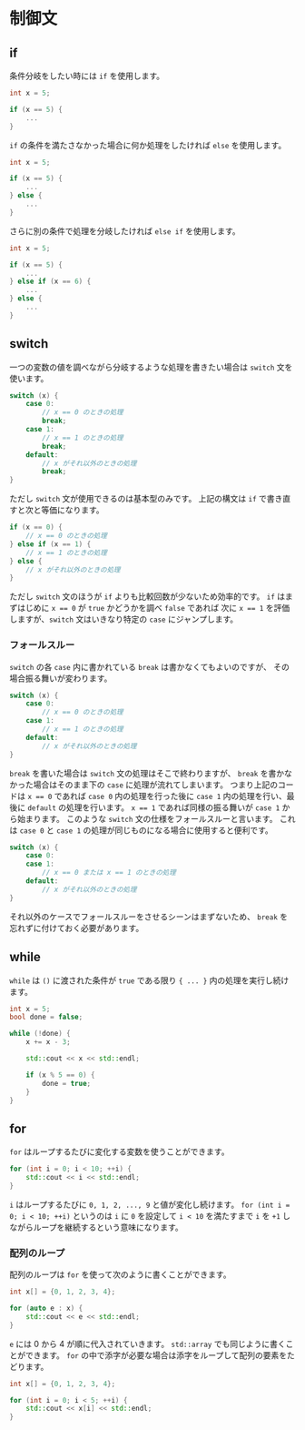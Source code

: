 # 制御文

## if

条件分岐をしたい時には `if` を使用します。

```cpp
int x = 5;

if (x == 5) {
    ...
}
```

`if` の条件を満たさなかった場合に何か処理をしたければ `else` を使用します。

```cpp
int x = 5;

if (x == 5) {
    ...
} else {
    ...
}
```

さらに別の条件で処理を分岐したければ `else if` を使用します。

```cpp
int x = 5;

if (x == 5) {
    ...
} else if (x == 6) {
    ...
} else {
    ...
}
```

## switch

一つの変数の値を調べながら分岐するような処理を書きたい場合は `switch` 文を使います。

```cpp
switch (x) {
    case 0:
        // x == 0 のときの処理
        break;
    case 1:
        // x == 1 のときの処理
        break;
    default:
        // x がそれ以外のときの処理
        break;
}
```

ただし `switch` 文が使用できるのは基本型のみです。
上記の構文は `if` で書き直すと次と等価になります。

```cpp
if (x == 0) {
    // x == 0 のときの処理
} else if (x == 1) {
    // x == 1 のときの処理
} else {
    // x がそれ以外のときの処理
}
```

ただし `switch` 文のほうが `if` よりも比較回数が少ないため効率的です。
`if` はまずはじめに `x == 0` が `true` かどうかを調べ `false` であれば
次に `x == 1` を評価しますが、`switch` 文はいきなり特定の `case` にジャンプします。

### フォールスルー

`switch` の各 `case` 内に書かれている `break` は書かなくてもよいのですが、
その場合振る舞いが変わります。

```cpp
switch (x) {
    case 0:
        // x == 0 のときの処理
    case 1:
        // x == 1 のときの処理
    default:
        // x がそれ以外のときの処理
}
```

`break` を書いた場合は `switch` 文の処理はそこで終わりますが、
`break` を書かなかった場合はそのまま下の `case` に処理が流れてしまいます。
つまり上記のコードは `x == 0` であれば `case 0` 内の処理を行った後に
`case 1` 内の処理を行い、最後に `default` の処理を行います。
`x == 1` であれば同様の振る舞いが `case 1` から始まります。
このような `switch` 文の仕様をフォールスルーと言います。
これは `case 0` と `case 1` の処理が同じものになる場合に使用すると便利です。

```cpp
switch (x) {
    case 0:
    case 1:
        // x == 0 または x == 1 のときの処理
    default:
        // x がそれ以外のときの処理
}
```

それ以外のケースでフォールスルーをさせるシーンはまずないため、
`break` を忘れずに付けておく必要があります。

## while

`while` は `()` に渡された条件が `true` である限り
`{ ... }` 内の処理を実行し続けます。

```cpp
int x = 5;
bool done = false;

while (!done) {
    x += x - 3;

    std::cout << x << std::endl;

    if (x % 5 == 0) {
        done = true;
    }
}
```

## for

`for` はループするたびに変化する変数を使うことができます。

```cpp
for (int i = 0; i < 10; ++i) {
    std::cout << i << std::endl;
}
```

`i` はループするたびに `0, 1, 2, ..., 9` と値が変化し続けます。
`for (int i = 0; i < 10; ++i)` というのは `i` に `0` を設定して
`i < 10` を満たすまで `i` を `+1` しながらループを継続するという意味になります。

### 配列のループ

配列のループは `for` を使って次のように書くことができます。

```cpp
int x[] = {0, 1, 2, 3, 4};

for (auto e : x) {
    std::cout << e << std::endl;
}
```

`e` には 0 から 4 が順に代入されていきます。
`std::array` でも同じように書くことができます。
`for` の中で添字が必要な場合は添字をループして配列の要素をたどります。

```cpp
int x[] = {0, 1, 2, 3, 4};

for (int i = 0; i < 5; ++i) {
    std::cout << x[i] << std::endl;
}
```
